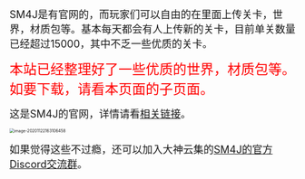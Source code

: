 <font size=4>SM4J是有官网的，而玩家们可以自由的在里面上传关卡，世界，材质包等。基本每天都会有人上传新的关卡，目前单关数量已经超过15000，其中不乏一些优质的关卡。</font>

<font size=5 color=#ff0000>本站已经整理好了一些优质的世界，材质包等。如要下载，请看本页面的子页面。</font></font>

<font size=4>这是SM4J的官网，详情请看[相关链接](lk)。</font>

<img src="https://www.helloimg.com/images/2020/12/06/image-202011221631064583a5082b706331d5f.png" alt="image-20201122163106458" style="zoom: 50%;" />

<font size=4>如果觉得这些不过瘾，还可以加入大神云集的[SM4J的官方Discord交流群](https://discord.gg/jRyEJuc)。</font>